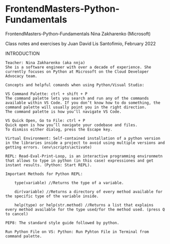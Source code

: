 # FrontendMasters-Python-Fundamentals

FrontendMasters-Python-Fundamentals Nina Zakharenko (Microsoft)

Class notes and exercises by Juan David Lis Santofimio, February 2022

INTRODUCTION

    Teacher: Nina Zakharenko (aka nnja)
    She is a software engineer with over a decade of experience. She currently focuses on Python at Microsoft on the Cloud Developer Advocacy team. 

    Concepts and helpful comands when using Python/Visual Studio:

    VS Command Palette: ctrl + shift + P 
    The command palette lets you search and run any of the commands available within VS Code. If you don’t know how to do something, the command palette will usually point you in the right direction.
    The command palette is how you’ll navigate VS Code.

    VS Quick Open, Go to File: ctrl + P
    Quick open is how you’ll navigate your codebase and files.
    To dismiss either dialog, press the Escape key.

    Virtual Environment: Self-contained installation of a python version in the libraries inside a project to avoid using multiple versions and getting errors. (env\scripts\activate)

    REPL: Read-Eval-Print-Loop, is an interactive programming environmetn that allows to type in python (in this case) expressiones and get instant results. (Python: Start REPL).

    Important Methods for Python REPL:

        type(variable) //Returns the type of a variable.

        dir(variable) //Returns a directory of every method available for the specific type of the variable inside.

        help(type) or help(str.method) //Returns a list that explains every method available for the type used/for the method used. (press Q to cancel)

    PEP8: The standard style guide followed by python.

    Run Python File on VS: Python: Run Pyhton File in Terminal from command palette.